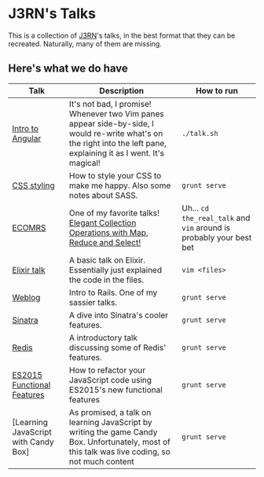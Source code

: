 # J3RN's Talks

This is a collection of [J3RN](http://j3rn.com)'s talks, in the best format that they can be recreated. Naturally, many of them are missing.

## Here's what we do have

| Talk                              | Description                                                                               | How to run |
|-----------------------------------|-------------------------------------------------------------------------------------------|------------|
| [Intro to Angular](angular-talk/) | It's not bad, I promise! Whenever two Vim panes appear side-by-side, I would re-write what's on the right into the left pane, explaining it as I went. It's magical! | `./talk.sh` |
| [CSS styling](css/)               | How to style your CSS to make me happy. Also some notes about SASS.                       | `grunt serve` |
| [ECOMRS](ecomrs/)                 | One of my favorite talks! [Elegant Collection Operations with Map, Reduce and Select!](https://www.youtube.com/watch?v=4POSMbOWb-U&t=10m0s) | Uh... `cd the_real_talk` and `vim` around is probably your best bet |
| [Elixir talk](elixir-talk/)       | A basic talk on Elixir. Essentially just explained the code in the files.                 | `vim <files>` |
| [Weblog](weblog/)                 | Intro to Rails. One of my sassier talks.                                                  | `grunt serve` |
| [Sinatra](sinatra/)               | A dive into Sinatra's cooler features.                                                    | `grunt serve` |
| [Redis](redis/)                   | A introductory talk discussing some of Redis' features.                                   | `grunt serve` |
| [ES2015 Functional Features](ES2015/) | How to refactor your JavaScript code using ES2015's new functional features       | `grunt serve` |
| [Learning JavaScript with Candy Box] | As promised, a talk on learning JavaScript by writing the game Candy Box. Unfortunately, most of this talk was live coding, so not much content | `grunt serve` |
